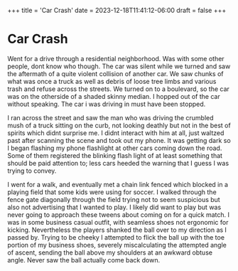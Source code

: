 +++
title = 'Car Crash'
date = 2023-12-18T11:41:12-06:00
draft = false
+++

# Car Crash

Went for a drive through a residential neighborhood. Was with some other people, dont know who though. The car was silent while we turned and saw the aftermath of a quite violent collision of another car. We saw chunks of what was once a truck as well as debris of loose tree limbs and various trash and refuse across the streets. We turned on to a boulevard, so the car was on the otherside of a shaded skinny median. I hopped out of the car without speaking. The car i was driving in must have been stopped.

I ran across the street and saw the man who was driving the crumbled mush of a truck sitting on the curb, not looking deathly but not in the best of spirits which didnt surprise me. I didnt interact with him at all, just waltzed past after scanning the scene and took out my phone. It was getting dark so I began flashing my phone flashlight at other cars coming down the road. Some of them registered the blinking flash light of at least something that should be paid attention to; less cars heeded the warning that I guess I was trying to convey.

I went for a walk, and eventually met a chain link fenced which blocked in a playing field that some kids were using for soccer. I walked through the fence gate diagonally through the field trying not to seem suspicious but also not advertising that I wanted to play. I likely did want to play but was never going to approach these tweens about coming on for a quick match. I was in some business casual outfit, with seamless shoes not ergonomic for kicking. Nevertheless the players shanked the ball over to my direction as I passed by. Trying to be cheeky I attempted to flick the ball up with the toe portion of my business shoes, severely miscalculating the attempted angle of ascent, sending the ball above my shoulders at an awkward obtuse angle. Never saw the ball actually come back down.